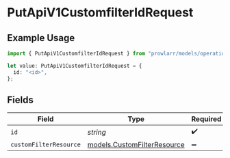 # PutApiV1CustomfilterIdRequest

## Example Usage

```typescript
import { PutApiV1CustomfilterIdRequest } from "prowlarr/models/operations";

let value: PutApiV1CustomfilterIdRequest = {
  id: "<id>",
};
```

## Fields

| Field                                                               | Type                                                                | Required                                                            | Description                                                         |
| ------------------------------------------------------------------- | ------------------------------------------------------------------- | ------------------------------------------------------------------- | ------------------------------------------------------------------- |
| `id`                                                                | *string*                                                            | :heavy_check_mark:                                                  | N/A                                                                 |
| `customFilterResource`                                              | [models.CustomFilterResource](../../models/customfilterresource.md) | :heavy_minus_sign:                                                  | N/A                                                                 |